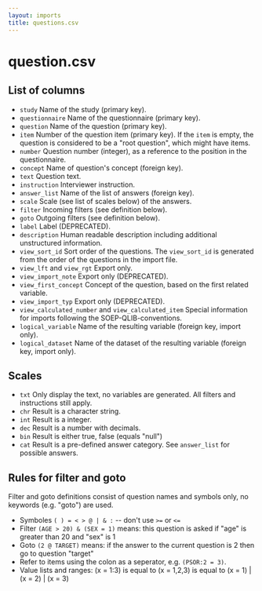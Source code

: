 ```yaml
---
layout: imports
title: questions.csv
---
```


question.csv
============

List of columns
---------------
* `study` Name of the study (primary key).
* `questionnaire` Name of the questionnaire (primary key).
* `question` Name of the question (primary key).
* `item` Number of the question item (primary key). If the `item` is empty,
  the question is considered to be a "root question", which might have items.
* `number` Question number (integer), as a reference to the position in the questionnaire.
* `concept` Name of question's concept (foreign key).
* `text` Question text.
* `instruction` Interviewer instruction.
* `answer_list` Name of the list of answers (foreign key).
* `scale` Scale (see list of scales below) of the answers.
* `filter` Incoming filters (see definition below).
* `goto` Outgoing filters (see definition below).
* `label` Label (DEPRECATED).
* `description` Human readable description including additional unstructured information.
* `view_sort_id` Sort order of the questions. The `view_sort_id` is generated
  from the order of the questions in the import file.
* `view_lft` and `view_rgt` Export only.
* `view_import_note` Export only (DEPRECATED).
* `view_first_concept` Concept of the question, based on the first related
  variable.
* `view_import_typ` Export only (DEPRECATED).
* `view_calculated_number` and `view_calculated_item` Special information for
  imports following the SOEP-QLIB-conventions.
* `logical_variable` Name of the resulting variable (foreign key, import only).
* `logical_dataset` Name of the dataset of the resulting variable (foreign key, import only).

Scales
------

* `txt` Only display the text, no variables are generated. All filters and
  instructions still apply.
* `chr` Result is a character string.
* `int` Result is a integer.
* `dec` Result is a number with decimals.
* `bin` Result is either true, false (equals "null")
* `cat` Result is a pre-defined answer category. See `answer_list` for
  possible answers.

Rules for filter and goto
-------------------------

Filter and goto definitions consist of question names and symbols only,
no keywords (e.g. "goto") are used.

* Symboles `( ) = < > @ | & :` -- don't use `>=` or `<=`
* Filter `(AGE > 20) & (SEX = 1)` means: this question is asked if "age" is
  greater than 20 and "sex" is 1
* Goto `(2 @ TARGET)` means: if the answer to the current question is 2 then
  go to question "target"
* Refer to items using the colon as a seperator, e.g. `(PSOR:2 = 3)`.
* Value lists and ranges: (x = 1:3) is equal to (x = 1,2,3) is equal to (x = 1) | (x = 2) | (x = 3)
